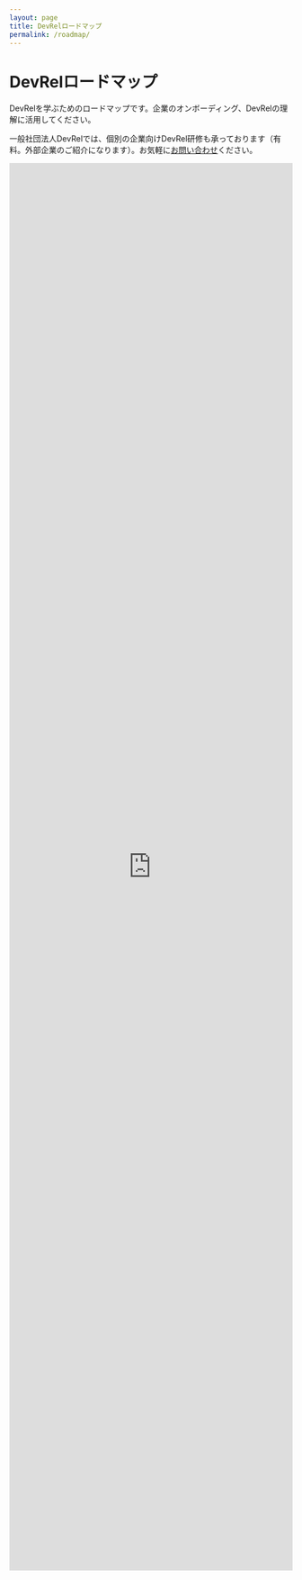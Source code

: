 ```yaml
---
layout: page
title: DevRelロードマップ
permalink: /roadmap/
---
```


# DevRelロードマップ

DevRelを学ぶためのロードマップです。企業のオンボーディング、DevRelの理解に活用してください。

一般社団法人DevRelでは、個別の企業向けDevRel研修も承っております（有料。外部企業のご紹介になります）。お気軽に<a href="mailto:atsushi@devrel.tokyo">お問い合わせ</a>ください。

<iframe src="https://roadmap.sh/r/embed?id=66bc5f884e7fe8964e294418"
	width="100%"
	height="2500px"
	frameBorder="0"
></iframe>

<style>
	.wrapper {
		width: 85%;
		max-width: 100%;
	}
</style>